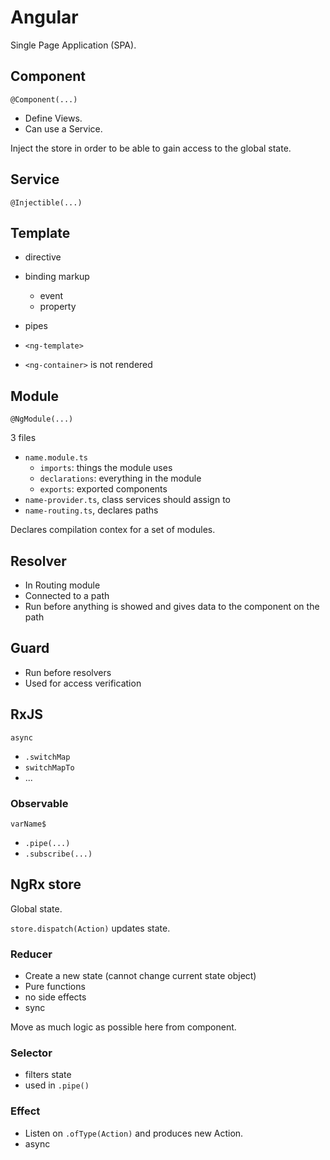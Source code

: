 # Angular

Single Page Application (SPA).

## Component

`@Component(...)`

- Define Views.
- Can use a Service.

Inject the store in order to be able to gain access to the global state.

## Service

`@Injectible(...)`

## Template

- directive
- binding markup
  - event
  - property
- pipes

- `<ng-template>`
- `<ng-container>` is not rendered

## Module

`@NgModule(...)`

3 files
- `name.module.ts`
  - `imports`: things the module uses
  - `declarations`: everything in the module
  - `exports`: exported components
- `name-provider.ts`, class services should assign to
- `name-routing.ts`, declares paths

Declares compilation contex for a set of modules.

## Resolver

- In Routing module
- Connected to a path
- Run before anything is showed and gives data to the component on the path

## Guard

- Run before resolvers
- Used for access verification

## RxJS

`async`

- `.switchMap`
- `switchMapTo`
- ...

### Observable

`varName$`

- `.pipe(...)`
- `.subscribe(...)`

## NgRx store

Global state.

`store.dispatch(Action)` updates state.

### Reducer

- Create a new state (cannot change current state object)
- Pure functions
- no side effects
- sync

Move as much logic as possible here from component.

### Selector

- filters state
- used in `.pipe()`

### Effect

- Listen on `.ofType(Action)` and produces new Action.
- async

